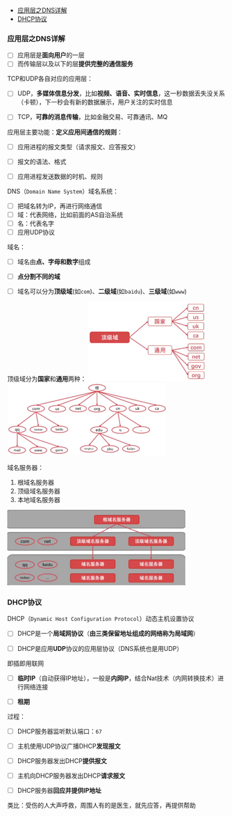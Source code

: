 - [应用层之DNS详解](#应用层之dns详解)
- [DHCP协议](#dhcp协议)

### 应用层之DNS详解

- [ ] 应用层是**面向用户**的一层
- [ ] 而传输层以及以下的层**提供完整的通信服务**

TCP和UDP各自对应的应用层：
- [ ] UDP，**多媒体信息分发**，比如**视频、语音、实时信息**，这一秒数据丢失没关系（卡顿），下一秒会有新的数据展示，用户关注的实时信息
- [ ] TCP，**可靠的消息传输**，比如金融交易、可靠通讯、MQ


应用层主要功能：**定义应用间通信的规则**：
- [ ] 应用进程的报文类型（请求报文、应答报文）
- [ ] 报文的语法、格式
- [ ] 应用进程发送数据的时机、规则



DNS（`Domain Name System`）域名系统：
- [ ] 把域名转为IP，再进行网络通信
- [ ] 域：代表网络，比如前面的AS自治系统
- [ ] 名：代表名字
- [ ] 应用UDP协议

域名：
- [ ] 域名由**点、字母和数字**组成
- [ ] **点分割不同的域**
- [ ] 域名可以分为**顶级域**(如`com`)、**二级域**(如`baidu`)、**三级域**(如`www`)


顶级域分为**国家**和**通用**两种：
![DNS](../../imgs/network_DNS.png)
![DNS](../../imgs/network_DNS2.png)

域名服务器：
1. 根域名服务器
2. 顶级域名服务器
3. 本地域名服务器
  
![DNS](../../imgs/network_DNS3.png)


### DHCP协议

DHCP（`Dynamic Host Configuration Protocol`）动态主机设置协议
- [ ] DHCP是一个**局域网协议**（**由三类保留地址组成的网络称为局域网**）
- [ ] DHCP是应用**UDP**协议的应用层协议（DNS系统也是用UDP）


即插即用联网
- [ ] **临时IP**（自动获得IP地址），一般是**内网IP**，结合Nat技术（内网转换技术）进行网络连接
- [ ] **租期**


过程：
- [ ] DHCP服务器监听默认端口：`67`
- [ ] 主机使用UDP协议广播DHCP**发现报文**
- [ ] DHCP服务器发出DHCP**提供报文**
- [ ] 主机向DHCP服务器发出DHCP**请求报文**
- [ ] DHCP服务器**回应并提供IP地址**


类比：受伤的人大声呼救，周围人有的是医生，就先应答，再提供帮助


